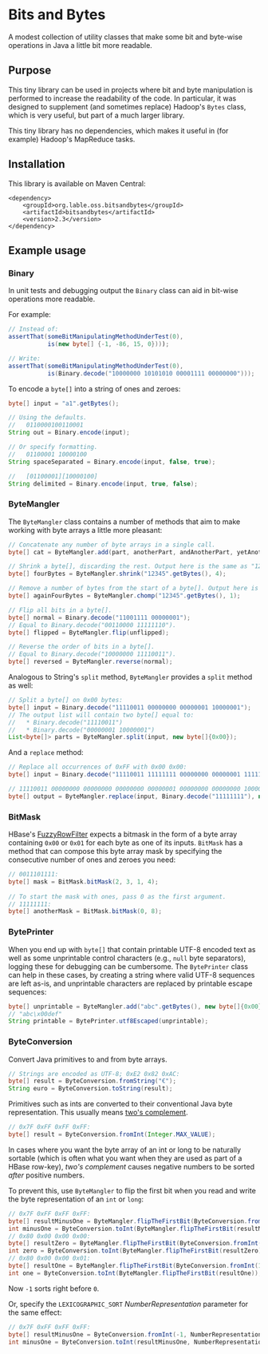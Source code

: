 Bits and Bytes
==============

A modest collection of utility classes that make some bit and byte-wise
operations in Java a little bit more readable.

## Purpose

This tiny library can be used in projects where bit and byte manipulation is
performed to increase the readability of the code. In particular, it was
designed to supplement (and sometimes replace) Hadoop's `Bytes` class, which is
very useful, but part of a much larger library.

This tiny library has no dependencies, which makes it useful in (for example)
Hadoop's MapReduce tasks.

## Installation

This library is available on Maven Central:

```
<dependency>
    <groupId>org.lable.oss.bitsandbytes</groupId>
    <artifactId>bitsandbytes</artifactId>
    <version>2.3</version>
</dependency>
```

## Example usage

### Binary

In unit tests and debugging output the `Binary` class can aid in bit-wise operations more readable.

For example:

```java
// Instead of:
assertThat(someBitManipulatingMethodUnderTest(0),
           is(new byte[] {-1, -86, 15, 0})));

// Write:
assertThat(someBitManipulatingMethodUnderTest(0),
           is(Binary.decode("10000000 10101010 00001111 00000000")));
```

To encode a `byte[]` into a string of ones and zeroes:

```java
byte[] input = "a1".getBytes();

// Using the defaults.
//   0110000100110001
String out = Binary.encode(input);

// Or specify formatting.
//   01100001 10000100
String spaceSeparated = Binary.encode(input, false, true);

//   [01100001][10000100]
String delimited = Binary.encode(input, true, false);
```

### ByteMangler

The `ByteMangler` class contains a number of methods that aim to make working
with byte arrays a little more pleasant:

```java
// Concatenate any number of byte arrays in a single call.
byte[] cat = ByteMangler.add(part, anotherPart, andAnotherPart, yetAnotherPart);

// Shrink a byte[], discarding the rest. Output here is the same as "1234".getBytes().
byte[] fourBytes = ByteMangler.shrink("12345".getBytes(), 4);

// Remove a number of bytes from the start of a byte[]. Output here is the same as "2345".getBytes().
byte[] againFourBytes = ByteMangler.chomp("12345".getBytes(), 1);

// Flip all bits in a byte[].
byte[] normal = Binary.decode("11001111 00000001");
// Equal to Binary.decode("00110000 11111110").
byte[] flipped = ByteMangler.flip(unflipped);

// Reverse the order of bits in a byte[].
// Equal to Binary.decode("10000000 11110011").
byte[] reversed = ByteMangler.reverse(normal);
```

Analogous to String's `split` method, `ByteMangler` provides a `split` method as well:

```java
// Split a byte[] on 0x00 bytes:
byte[] input = Binary.decode("11110011 00000000 00000001 10000001");
// The output list will contain two byte[] equal to:
//   * Binary.decode("11110011")
//   * Binary.decode("00000001 10000001")
List<byte[]> parts = ByteMangler.split(input, new byte[]{0x00});
```

And a `replace` method:

```java
// Replace all occurrences of 0xFF with 0x00 0x00:
byte[] input = Binary.decode("11110011 11111111 00000000 00000001 11111111 10000001");

// 11110011 00000000 00000000 00000000 00000001 00000000 00000000 10000001.
byte[] output = ByteMangler.replace(input, Binary.decode("11111111"), new byte[]{0, 0});


```

### BitMask

HBase's
[FuzzyRowFilter](https://hbase.apache.org/apidocs/org/apache/hadoop/hbase/filter/FuzzyRowFilter.html)
expects a bitmask in the form of a byte array containing `0x00` or `0x01` for
each byte as one of its inputs. `BitMask` has a method that can compose this
byte array mask by specifying the consecutive number of ones and zeroes you
need:
 
```java
// 0011101111:
byte[] mask = BitMask.bitMask(2, 3, 1, 4);
 
// To start the mask with ones, pass 0 as the first argument.
// 11111111:
byte[] anotherMask = BitMask.bitMask(0, 8);
```

### BytePrinter

When you end up with `byte[]` that contain printable UTF-8 encoded text as well as 
some unprintable control characters (e.g., `null` byte separators), logging these
for debugging can be cumbersome. The `BytePrinter` class can help in these cases, 
by creating a string where valid UTF-8 sequences are left as-is, and unprintable
characters are replaced by printable escape sequences:
 
```java
byte[] unprintable = ByteMangler.add("abc".getBytes(), new byte[]{0x00}, "def".getBytes());
// "abc\x00def"
String printable = BytePrinter.utf8Escaped(unprintable);
```

### ByteConversion

Convert Java primitives to and from byte arrays.

```java
// Strings are encoded as UTF-8; 0xE2 0x82 0xAC:
byte[] result = ByteConversion.fromString("€");
String euro = ByteConversion.toString(result);
```

Primitives such as ints are converted to their conventional Java byte
representation. This usually means [two's
complement](https://en.wikipedia.org/wiki/Two's_complement).

```java
// 0x7F 0xFF 0xFF 0xFF:
byte[] result = ByteConversion.fromInt(Integer.MAX_VALUE);
```

In cases where you want the byte array of an int or long to be naturally
sortable (which is often what you want when they are used as part of a HBase
row-key), *two's complement* causes negative numbers to be sorted *after*
positive numbers.

To prevent this, use `ByteMangler` to flip the first bit when you read and 
write the byte representation of an `int` or `long`:

```java
// 0x7F 0xFF 0xFF 0xFF:
byte[] resultMinusOne = ByteMangler.flipTheFirstBit(ByteConversion.fromInt(-1));
int minusOne = ByteConversion.toInt(ByteMangler.flipTheFirstBit(resultMinusOne));
// 0x80 0x00 0x00 0x00:
byte[] resultZero = ByteMangler.flipTheFirstBit(ByteConversion.fromInt(0));
int zero = ByteConversion.toInt(ByteMangler.flipTheFirstBit(resultZero));
// 0x80 0x00 0x00 0x01:
byte[] resultOne = ByteMangler.flipTheFirstBit(ByteConversion.fromInt(1));
int one = ByteConversion.toInt(ByteMangler.flipTheFirstBit(resultOne));
```

Now `-1` sorts right before `0`.

Or, specify the `LEXICOGRAPHIC_SORT` *NumberRepresentation* parameter for the same effect:

```java
// 0x7F 0xFF 0xFF 0xFF:
byte[] resultMinusOne = ByteConversion.fromInt(-1, NumberRepresentation.LEXICOGRAPHIC_SORT);
int minusOne = ByteConversion.toInt(resultMinusOne, NumberRepresentation.LEXICOGRAPHIC_SORT);
```
